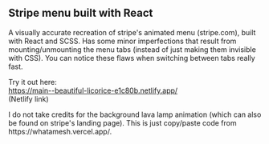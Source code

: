 ## Stripe menu built with React

A visually accurate recreation of stripe's animated menu (stripe.com), built with React and SCSS. Has some minor imperfections that result from mounting/unmounting the menu tabs (instead of just making them invisible with CSS). You can notice these flaws when switching between tabs really fast.

Try it out here:<br />
https://main--beautiful-licorice-e1c80b.netlify.app/<br />
(Netlify link)

I do not take credits for the background lava lamp animation (which can also be found on stripe's landing page). This is just copy/paste code from https<nolink>://whatamesh.vercel.app/.